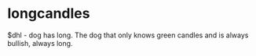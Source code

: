 # longcandles
$dhl - dog has long. The dog that only knows green candles and is always bullish, always long.
